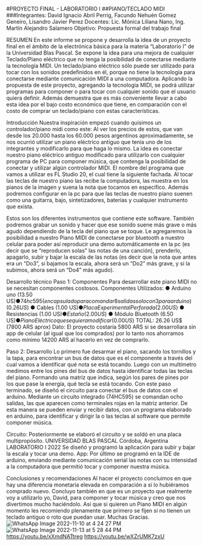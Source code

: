 #PROYECTO FINAL - LABORATORIO I
##PIANO/TECLADO MIDI
###Integrantes: David Ignacio Abril Perrig, Facundo Nehuén Gomez Geneiro, Lisandro Javier Perez
Docentes: Lic. Mónica Liliana Nano, Ing. Martín Alejandro Salamero
Objetivo: Propuesta formal del trabajo final

RESUMEN
En este informe se propone y desarrolla la idea de un proyecto final en el ámbito de la
electrónica básica para la materia “Laboratorio I” de la Universidad Blas Pascal.
Se expone la idea para una mejora de cualquier Teclado/Piano eléctrico que no tenga la
posibilidad de conectarse mediante la tecnología MIDI.
Un teclado/piano eléctrico sólo puede ser utilizado para tocar con los sonidos predefinidos en
él, porque no tiene la tecnología para conectarse mediante comunicación MIDI a una
computadora.
Aplicando la propuesta de este proyecto, agregando la tecnología MIDI, se podrá utilizar
programas para componer o para tocar con cualquier sonido que el usuario quiera definir.
Además demuestra que es más conveniente llevar a cabo esta idea por el bajo costo
económico que tiene, en comparación con el costo de comprar un teclado/piano con estas
características.

Introducción
Nuestra inspiración empezó cuando quisimos un controlador/piano midi como este:
Al ver los precios de estos, que van desde los 20.000 hasta los 60.000 pesos argentinos
aproximadamente, se nos ocurrió utilizar un piano eléctrico antiguo que tenía uno de los
integrantes y modificarlo para que haga lo mismo.
La idea es conectar nuestro piano eléctrico antiguo modificado para utilizarlo con cualquier
programa de PC para componer música, que contenga la posibilidad de conectar y utilizar
algún controlador MIDI.
El nombre del programa que vamos a utilizar es FL Studio 20, el cual tiene la siguiente
fachada.
Al tocar las teclas de nuestro piano las recibe la computadora, las muestra en los pianos de la
imagen y suena la nota que tocamos en específico.
Además podremos configurar en la pc para que las teclas de nuestro piano suenen como una
guitarra, bajo, sintetizadores, baterías y cualquier instrumento que exista.

Estos son los diferentes instrumentos que contiene este software.
También podremos grabar un sonido y hacer que ese sonido suene más grave o más agudo
dependiendo de la tecla del piano que se toque.
Le agregaremos la posibilidad a nuestro Piano MIDI de conectarse por bluetooth a nuestro
celular para poder así reproducir una demo automáticamente en la pc (es decir que se
“reproducen solas” las notas de una canción), prenderlo, apagarlo, subir y bajar la escala de
las notas (es decir que la nota que antes era un “Do3”, si bajamos la escala, ahora será un
“Do2” más grave, y si la subimos, ahora será un “Do4” más agudo).

Desarrollo técnico
Paso 1: Componentes
Para desarrollar este piano MIDI no se necesitan componentes costosos.
Componentes Utilizados:
● Arduino uno (13.50 US$)
● 74hc595 (encapsulado para comandar 8 salidas solo con 3 para arduino) (0.26 US$)
● Cables (1.00 US$)
● Placa Experimental Perforada (2.00 US$)
● Resistencias (1.00 US$)
● Estaño (2.00 US$)
● Módulo Bluetooth (6.50 US$)
● Piano Eléctrico que se quiera modificar (0.00 US$)
TOTAL: 26.26 US$ (7800 ARS aprox)
Dato: El proyecto costaría 5800 ARS si se desarrollara sin app de celular (al igual que los
comprados) por lo tanto nos ahorramos como mínimo 14200 ARS al hacerlo en vez de
comprarlo.

Paso 2: Desarrollo
Lo primero fue desarmar el piano, sacando los tornillos y la tapa, para
encontrar un bus de datos que es el componente a través del cual vamos a
identificar qué nota se está tocando.
Luego con un multímetro medimos entre los pines del bus de datos hasta identificar
todas las teclas del piano. Formando una matriz que indica, según los pares de pines
por los que pase la energía, qué tecla se está tocando.
Con este paso terminado, se diseñó el circuito para conectar el bus de datos con el arduino.
Mediante un circuito integrado (74HC595) se comandan ocho salidas, las que aparecen como
terminales rojas en la matriz anterior.
De esta manera se pueden enviar y recibir datos, con un programa elaborado en arduino, para
identificar y dirigir la o las teclas al software que permite componer música.

Circuito:
Posteriormente se elaboró el circuito y se soldó en una placa multipropósito.
UNIVERSIDAD BLAS PASCAL Córdoba, Argentina
LABORATORIO I 2022
Se diseñó y programó la aplicación para subir y bajar la escala y tocar una demo.
App:
Por último se programó en la IDE de arduino, enviando mediante comunicación serial las
notas con su intensidad a la computadora que permitió tocar y componer nuestra música.

Conclusiones y recomendaciones
Al hacer el proyecto concluimos en que hay una diferencia monetaria elevada en
comparación a si lo hubiéramos comprado nuevo. Concluyo también en que es un
proyecto que realmente voy a utilizarlo yo, David, para componer y tocar música y
creo que nos divertimos mucho haciéndolo. Así que si quieren un Piano MIDI en
algún momento les recomiendo plenamente que primero se fijen si no tienen un
teclado antiguo o roto que puedan usar.
Muchas Gracias.
![WhatsApp Image 2022-11-10 at 4 24 27 PM](https://github.com/msalamero/Proyectos-Arduino/assets/69313393/8b7f7933-749e-4b11-8e06-59cc4ad60587)
![WhatsApp Image 2022-11-13 at 5 28 44 PM](https://github.com/msalamero/Proyectos-Arduino/assets/69313393/a9ddbcd5-11a4-49f8-b25e-ca68d2cfed8a)
https://youtu.be/xXmdNATtreg
https://youtu.be/wXZrUMK7zxU

